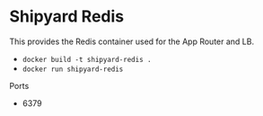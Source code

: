 # Shipyard Redis

This provides the Redis container used for the App Router and LB.

* `docker build -t shipyard-redis .`
* `docker run shipyard-redis`

Ports

* 6379

